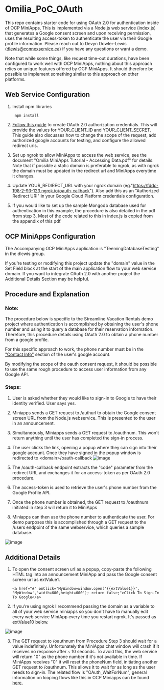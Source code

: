 # Omilia_PoC_OAuth
 
This repo contains starter code for using OAuth 2.0 for authentication inside of OCP MiniApps. This is implemented via a Node.js web service (index.js) that generates a Google consent screen and upon receiving permission, uses the resulting access-token to authenticate the user via their Google profile information. Please reach out to Devyn Dowler-Lewis (dlewis@connexservice.ca) if you have any questions or want a demo.

Note that while some things, like request time-out durations, have been configured to work well with OCP MiniApps, nothing about this approach relies on unique features offered by OCP MiniApps. It should therefore be possible to implement something similar to this approach on other platforms.

## Web Service Configuration

1. Install npm libraries

        npm install
        
2. [Follow this guide](https://developers.google.com/identity/protocols/oauth2/web-server#httprest_3) to create OAuth 2.0 authorization credentials. This will provide the values for YOUR_CLIENT_ID and YOUR_CLIENT_SECRET. This guide also discusses how to change the scope of the request, add authorized google accounts for testing, and configure the allowed redirect urls.

3. Set up ngrok to allow MiniApps to access the web service, see the document "Omilia MiniApps Tutorial - Accessing Data.pdf" for details. Note that if possible a static domain is preferable to ngrok, as with ngrok the domain must be updated in the redirect url and MiniApps everytime it changes.

4. Update YOUR_REDIRECT_URL with your ngrok domain (eg."https://fddc-198-2-93-123.ngrok.io/oauth-callback"). Also add this as an "Authorized Redirect URI" in your Google Cloud Platform credentials configuration. 

5. If you would like to set up the sample Mongodb database used for authentication in this example, the procedure is also detailed in the pdf from step 3. Most of the code related to this in index.js is copied from the appendix of this pdf.

## OCP MiniApps Configuration

The Accompanying OCP MiniApps application is "TeemingDatabaseTesting" in the dlewis group. 

If you're testing or modifying this project update the "domain" value in the Set Field block at the start of the main application flow to your web service domain. If you want to integrate OAuth 2.0 with another project the Additional Details Section may be helpful.

## Procedure and Explanation

### Note:

The procedure below is specific to the Streamline Vacation Rentals demo project where authentication is accomplished by obtaining the user's phone number and using it to query a database for their reservation information. Therefore, this procedure details using OAuth 2.0 to obtain a phone number from a google profile. 

For this specific approach to work, the phone number must be in the ["Contact Info"](https://myaccount.google.com/profile) section of the user's google account.  

By modifying the scope of the oauth consent request, it should be possible to use the same rough procedure to access user information from any Google API.

### Steps:

1. User is asked whether they would like to sign-in to Google to have their identity verified. User says yes.

2. Miniapps sends a GET request to /authurl to obtain the Google consent screen URL from the Node.js webservice. This is presented to the user in an announcement.

3. Simultaneously, Miniapps sends a GET request to /oauthnum. This won't return anything until the user has completed the sign-in process.

4. The user clicks the link, opening a popup where they can sign into their google account. Once they have signed in the popup window is redirected to \<domain\>/oauth-callback
![image](https://user-images.githubusercontent.com/102549069/166066388-61c258b8-feb7-4506-a108-5cdc6f8f7d17.png)


5. The /oauth-callback endpoint extracts the "code" parameter from the redirect URL and exchanges it for an access-token as per OAuth 2.0 procedure.

6. The access-token is used to retrieve the user's phone number from the Google Profile API. 

7. Once the phone number is obtained, the GET request to /oauthnum initiated in step 3 will return it to MiniApps

8. Miniapps can then use the phone number to authenticate the user. For demo purposes this is accomplished through a GET request to the /users endpoint of the same webservice, which queries a sample database.

![image](https://user-images.githubusercontent.com/102549069/166066852-fc7fce2b-9215-4ff5-8c05-3aa5463d96e7.png)

## Additional Details

1. To open the consent screen url as a popup, copy-paste the following HTML tag into an announcement MiniApp and pass the Google consent screen url as extValue1.

    `<a href="#" onClick="MyWindow=window.open('{{extValue1}}', 'MyWindow','width=600,height=600'); return false;">Click To Sign-In To Google</a>`
    
2. If you're using ngrok I recommend passing the domain as a variable to all of your web service miniapps so you don't have to manually edit every web service MiniApp every time you restart ngrok. It's passed as extValue10 below.

![image](https://user-images.githubusercontent.com/102549069/166071262-12bb51ce-8168-438b-9bf8-10074c33045b.png)

3. The GET request to /oauthnum from Procedure Step 3 should wait for a value indefinitely. Unfortunately the MiniApps chat window will crash if it receives no response after ~ 10 seconds. To avoid this, the web service will return "0" as the phone number if it's not available in time. If MiniApps receives "0" it will reset the phoneNum field, initiating another GET request to /oauthnum. This allows it to wait for as long as the user needs to sign-in. The related flow is "OAuth_WaitForNum", general information on looping flows like this in OCP Miniapps can be found [here.](https://connextelecom.sharepoint.com/:w:/s/AdvancedServicesTeam770/ESjq6c7XQolFvbQA1aaP6Z0Bp5hJUrRGfomsqr3pFxyuTQ)

